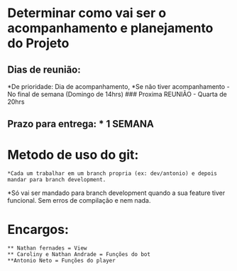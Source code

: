 # Determinar como vai ser o acompanhamento e planejamento do Projeto


## Dias de reunião:
 *De prioridade: Dia de acompanhamento,
	*Se não tiver acompanhamento - No final de semana (Domingo de 14hrs)
	### Proxima REUNIÃO - Quarta de 20hrs

## Prazo para entrega:  * 1 SEMANA

 # Metodo de uso do git: 
	*Cada um trabalhar em um branch propria (ex: dev/antonio) e depois mandar para branch development.
  *Só vai ser mandado para branch development quando a sua feature tiver funcional. Sem erros de compilação e nem nada.


# Encargos: 
	** Nathan fernades = View
	** Caroliny e Nathan Andrade = Funções do bot
	**Antonio Neto = Funções do player
